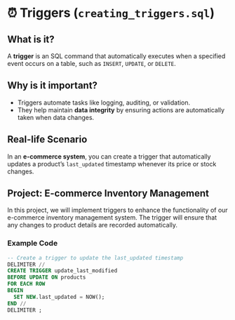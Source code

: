 # ⏰ Triggers (`creating_triggers.sql`)

## What is it?
A **trigger** is an SQL command that automatically executes when a specified event occurs on a table, such as `INSERT`, `UPDATE`, or `DELETE`.

## Why is it important?
- Triggers automate tasks like logging, auditing, or validation.
- They help maintain **data integrity** by ensuring actions are automatically taken when data changes.

## Real-life Scenario
In an **e-commerce system**, you can create a trigger that automatically updates a product’s `last_updated` timestamp whenever its price or stock changes.

## Project: E-commerce Inventory Management
In this project, we will implement triggers to enhance the functionality of our e-commerce inventory management system. The trigger will ensure that any changes to product details are recorded automatically.

### Example Code
```sql
-- Create a trigger to update the last_updated timestamp
DELIMITER //
CREATE TRIGGER update_last_modified
BEFORE UPDATE ON products
FOR EACH ROW
BEGIN
  SET NEW.last_updated = NOW();
END //
DELIMITER ;
